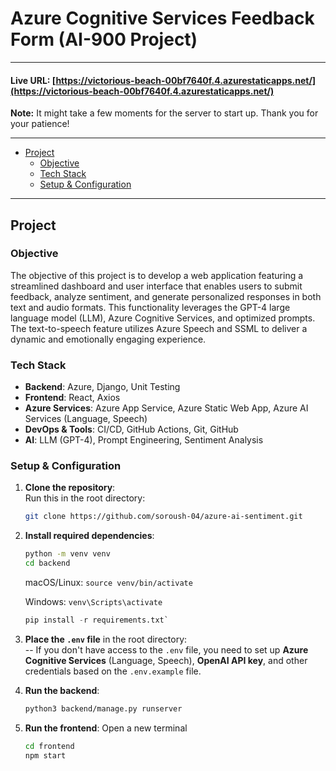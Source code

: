 # Azure Cognitive Services Feedback Form (AI-900 Project)
---

#### Live URL: [https://victorious-beach-00bf7640f.4.azurestaticapps.net/](https://victorious-beach-00bf7640f.4.azurestaticapps.net/) 
**Note:** It might take a few moments for the server to start up. Thank you for your patience!

---

<!--ts-->
  - [Project](#project)
    - [Objective](#objective)
    - [Tech Stack](#tech-stack)
    - [Setup & Configuration](#setup-config)
<!--te-->

---


## Project<a id="project"></a>
### Objective <a id="objective"></a>

The objective of this project is to develop a web application featuring a streamlined dashboard and user interface that enables users to submit feedback, analyze sentiment, and generate personalized responses in both text and audio formats. This functionality leverages the GPT-4 large language model (LLM), Azure Cognitive Services, and optimized prompts. The text-to-speech feature utilizes Azure Speech and SSML to deliver a dynamic and emotionally engaging experience.
### Tech Stack <a id="tech-stack"></a>

- **Backend**: Azure, Django, Unit Testing
- **Frontend**: React, Axios
- **Azure Services**: Azure App Service, Azure Static Web App, Azure AI Services (Language, Speech)  
- **DevOps & Tools**: CI/CD, GitHub Actions, Git, GitHub  
- **AI**: LLM (GPT-4), Prompt Engineering, Sentiment Analysis

### Setup & Configuration <a id="setup-config"></a>

1. **Clone the repository**:  
   Run this in the root directory:
   ```bash
   git clone https://github.com/soroush-04/azure-ai-sentiment.git

3. **Install required dependencies**:
    ```bash
    python -m venv venv
    cd backend
    ```
   macOS/Linux: ```source venv/bin/activate```
   
   Windows: ```venv\Scripts\activate```
   
    ```python
   pip install -r requirements.txt`

4. **Place the `.env` file** in the root directory:  
   -- If you don't have access to the `.env` file, you need to set up **Azure Cognitive Services** (Language, Speech), **OpenAI API key**, and other credentials based on the `.env.example` file.  

5. **Run the backend**:
    ```bash
    python3 backend/manage.py runserver

6. **Run the frontend**: Open a new terminal
   ```bash
   cd frontend
   npm start
